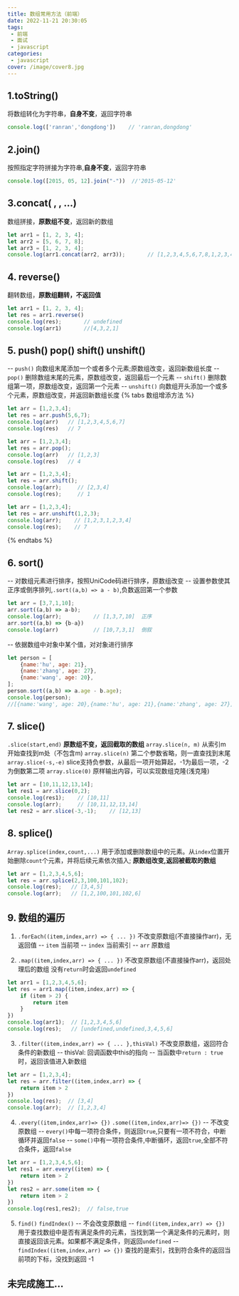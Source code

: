 ```yaml
---
title: 数组常用方法（前端）
date: 2022-11-21 20:30:05
tags: 
 - 前端
 - 面试
 - javascript
categories: 
 - javascript
cover: /image/cover8.jpg
---
```

## 1.toString()
将数组转化为字符串，**自身不变**，返回字符串
```javascript
console.log(['ranran','dongdong'])    // 'ranran,dongdong'
```
## 2.join()
按照指定字符拼接为字符串,**自身不变**，返回字符串
```javascript
console.log([2015, 05, 12].join("-"))  //'2015-05-12'
```
## 3.concat( , , ...)
数组拼接，**原数组不变**，返回新的数组
```javascript
let arr1 = [1, 2, 3, 4];      
let arr2 = [5, 6, 7, 8];
let arr3 = [1, 2, 3, 4];
console.log(arr1.concat(arr2, arr3));       // [1,2,3,4,5,6,7,8,1,2,3,4]
```
## 4. reverse()
翻转数组，**原数组翻转，不返回值**
```javascript
let arr1 = [1, 2, 3, 4];      
let res = arr1.reverse()
console.log(res);       // undefined
console.log(arr1)       //[4,3,2,1]
```

## 5. push() pop() shift() unshift()
-- `push()`       向数组末尾添加一个或者多个元素;原数组改变，返回新数组长度
-- `pop()`        删除数组末尾的元素，原数组改变，返回最后一个元素
-- `shift()`      删除数组第一项，原数组改变，返回第一个元素
-- `unshift()`    向数组开头添加一个或多个元素，原数组改变，并返回新数组长度
{% tabs 数组增添方法 %}
<!-- tab .push() -->
```javascript
let arr = [1,2,3,4];
let res = arr.push(5,6,7);
console.log(arr)   // [1,2,3,4,5,6,7]
console.log(res)   // 7 
```
<!-- endtab -->
<!-- tab .pop() -->
```javascript
let arr = [1,2,3,4];
let res = arr.pop();
console.log(arr)   // [1,2,3]
console.log(res)   // 4  
```
<!-- endtab -->
<!-- tab .shift() -->
```javascript
let arr = [1,2,3,4];
let res = arr.shift();
console.log(arr);     // [2,3,4]
console.log(res);     // 1
```
<!-- endtab -->
<!-- tab .unshift() -->
```javascript
let arr = [1,2,3,4];
let res = arr.unshift(1,2,3);
console.log(arr);    // [1,2,3,1,2,3,4]
console.log(res);    // 7
```
<!-- endtab -->
{% endtabs %}

## 6. sort()
-- 对数组元素进行排序，按照UniCode码进行排序，原数组改变
-- 设置参数使其正序或倒序排列,`.sort((a,b) => a - b)`,负数返回第一个参数
```javascript
let arr = [3,7,1,10];
arr.sort((a,b) => a-b);
console.log(arr);          // [1,3,7,10]  正序
arr.sort((a,b) => {b-a})
console.log(arr)           // [10,7,3,1]  倒叙
```

-- 依据数组中对象中某个值，对对象进行排序
```javascript
let person = [
    {name:'hu', age: 21},
    {name:'zhang', age: 27},
    {name:'wang', age: 20},
];
person.sort((a,b) => a.age - b.age);
console.log(person);
//[{name:'wang', age: 20},{name:'hu', age: 21},{name:'zhang', age: 27}]
```

## 7. slice()
`.slice(start,end)`
**原数组不变，返回截取的数组**
`array.slice(n, m)`  从索引m开始查找到m处（不包含m)
`array.slice(n)`     第二个参数省略，则一直查找到末尾
`array.slice(-s,-e)` slice支持负参数，从最后一项开始算起，-1为最后一项，-2为倒数第二项
`array.slice(0)`     原样输出内容，可以实现数组克隆(浅克隆)
```javascript
let arr = [10,11,12,13,14];
let res1 = arr.slice(0,2);
console.log(res1);    // [10,11]
console.log(arr);     // [10,11,12,13,14]
let res2 = arr.slice(-3,-1);    // [12,13]
```

## 8. splice()
`Array.splice(index,count,...)`
用于添加或删除数组中的元素。从`index`位置开始删除`count`个元素，并将后续元素依次插入;
**原数组改变,返回被截取的数组**
```javascript
let arr = [1,2,3,4,5,6];
let res = arr.splice(2,3,100,101,102);
console.log(res);   // [3,4,5]
console.log(arr);   // [1,2,100,101,102,6]
```

## 9. 数组的遍历
1. `.forEach((item,index,arr) => { ... })`  不改变原数组(不直接操作arr)，无返回值
 -- `item`   当前项
 -- `index`  当前索引
 -- `arr`    原数组

2. `.map((item,index,arr) => { ... })`   不改变原数组(不直接操作arr)，返回处理后的数组
没有`return`时会返回`undefined`
```javascript
let arr1 = [1,2,3,4,5,6];
let res = arr1.map((item,index,arr) => {
    if (item > 2) {
        return item
    }
})
console.log(arr1);  // [1,2,3,4,5,6]
console.log(res);   // [undefined,undefined,3,4,5,6]
```

3. `.filter((item,index,arr) => { ... },thisVal)`  不改变原数组，返回符合条件的新数组
-- thisVal: 回调函数中this的指向
-- 当函数中`return : true`时，返回该值进入新数组
```javascript
let arr = [1,2,3,4];
let res = arr.filter((item,index,arr) => {
    return item > 2
})
console.log(res);  // [3,4]
console.log(arr);  // [1,2,3,4]
```

4. `.every((item,index,arr)=> {})`  `.some((item,index,arr)=> {})`
-- 不改变原数组
-- `every()`中每一项符合条件，则返回`true`,只要有一项不符合，中断循环并返回`false`
-- `some()`中有一项符合条件,中断循环，返回`true`,全部不符合条件，返回`false`
```javascript
let arr = [1,2,3,4,5,6];
let res1 = arr.every((item) => {
    return item > 2
})
let res2 = arr.some(item => {
    return item > 2
})
console.log(res1,res2);  // false,true
```

5. `find()`  `findIndex()`
--  不会改变原数组
-- `find((item,index,arr) => {})`  用于查找数组中是否有满足条件的元素，当找到第一个满足条件的元素时，则直接返回该元素。如果都不满足条件，则返回`undefined`
-- `findIndex((item,index,arr) => {})` 查找的是索引，找到符合条件的返回当前项的下标，没找到返回 -1








## 未完成施工...
